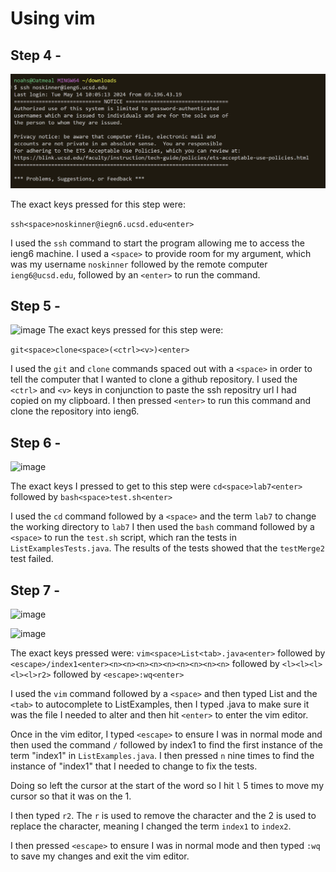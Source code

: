 # Using vim

## Step 4 - 

![image](lr4-1.png)

The exact keys pressed for this step were:

`ssh<space>noskinner@iegn6.ucsd.edu<enter>`

I used the `ssh` command to start the program allowing me to access the ieng6 machine. I used a `<space>` to provide room for my argument, 
which was my username `noskinner` followed by the remote computer `ieng6@ucsd.edu`, followed by an `<enter>` to run the command.

## Step 5 - 

![image](lr4-2)
The exact keys pressed for this step were:

`git<space>clone<space>(<ctrl><v>)<enter>`

I used the `git` and `clone` commands spaced out with a `<space>` in order to tell the computer that I wanted to clone a github repository.
I used the `<ctrl>` and `<v>` keys in conjunction to paste the ssh repositry url I had copied on my clipboard. 
I then pressed `<enter>` to run this command and clone the repository into ieng6.

## Step 6 - 

![image](lr4-3)

The exact keys I pressed to get to this step were `cd<space>lab7<enter>` followed by `bash<space>test.sh<enter>`

I used the `cd` command followed by a `<space>` and the term `lab7` to change the working directory to `lab7`
I then used the `bash` command followed by a `<space>` to run the `test.sh` script, which ran the tests in `ListExamplesTests.java`.
The results of the tests showed that the `testMerge2` test failed.

## Step 7 -

![image](lr4-5)

![image](lr4-4)

The exact keys pressed were:
`vim<space>List<tab>.java<enter>` followed by `<escape>/index1<enter><n><n><n><n><n><n><n><n><n>` 
followed by `<l><l><l><l><l>r2>` followed by `<escape>:wq<enter>`

I used the `vim` command followed by a `<space>` and then typed List and the `<tab>` to autocomplete to ListExamples, then I typed .java to make sure it was the file I needed to alter and then hit `<enter>` to enter the vim editor.

Once in the vim editor, I typed `<escape>` to ensure I was in normal mode and then used the command `/` followed by index1 to find the first instance of the term "index1"
in `ListExamples.java`. I then pressed `n` nine times to find the instance of "index1" that I needed to change to fix the tests.

Doing so left the cursor at the start of the word so I hit `l` 5 times to move my cursor so that it was on the 1.

I then typed `r2`. The `r` is used to remove the character and the 2 is used to replace the character, meaning I changed the term
`index1` to `index2`.

I then pressed `<escape>` to ensure I was in normal mode and then typed `:wq` to save my changes and exit the vim editor.

